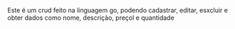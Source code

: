 Este é um crud feito na linguagem go, podendo cadastrar, editar, esxcluir e obter dados como nome, descrição, preçol e quantidade
